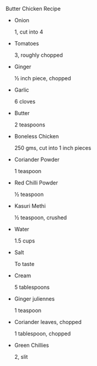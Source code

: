Butter Chicken Recipe

- Onion

  1, cut into 4

- Tomatoes

  3, roughly chopped

- Ginger

  ½ inch piece, chopped

- Garlic

  6 cloves

- Butter

  2 teaspoons

- Boneless Chicken

  250 gms, cut into 1 inch pieces

- Coriander Powder

  1 teaspoon

- Red Chilli Powder

  ½ teaspoon

- Kasuri Methi

  ½ teaspoon, crushed

- Water

  1.5 cups

- Salt

  To taste

- Cream

  5 tablespoons

- Ginger juliennes

  1 teaspoon

- Coriander leaves, chopped

  1 tablespoon, chopped

- Green Chillies

  2, slit